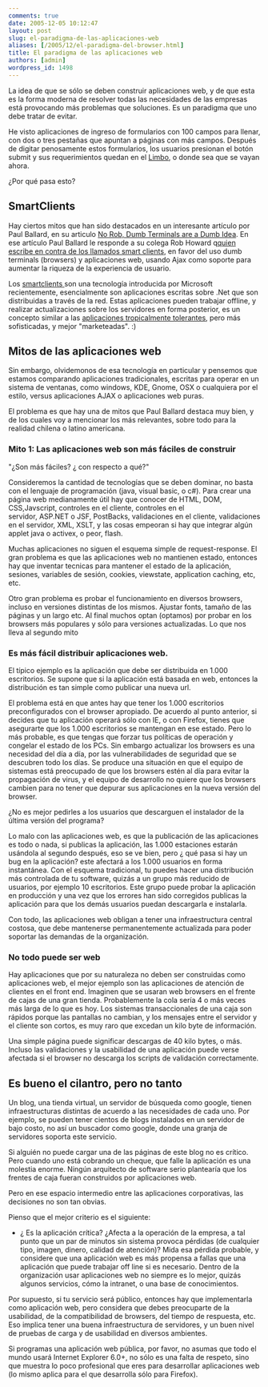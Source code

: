 ```yaml
---
comments: true
date: 2005-12-05 10:12:47
layout: post
slug: el-paradigma-de-las-aplicaciones-web
aliases: [/2005/12/el-paradigma-del-browser.html]
title: El paradigma de las aplicaciones web
authors: [admin]
wordpress_id: 1498
---
```


La idea de que se sólo se deben construir aplicaciones web, y de que esta es la forma moderna de resolver todas las necesidades de las empresas está provocando más problemas que soluciones. Es un paradigma que uno debe tratar de evitar.

He visto aplicaciones de ingreso de formularios con 100 campos para llenar, con dos o tres pestañas que apuntan a páginas con más campos. Después de digitar penosamente estos formularios, los usuarios presionan el botón submit y sus requerimientos quedan en el [Limbo](http://www.lnds.net/2005/12/dante_se_equivocaba_el_limbo_no_existe.html), o donde sea que se vayan ahora.

¿Por qué pasa esto?


## SmartClients


Hay ciertos mitos que han sido destacados en un interesante artículo por Paul Ballard, en su articulo [No Rob, Dumb Terminals are a Dumb Idea](http://weblogs.asp.net/paulballard/archive/2005/12/05/432323.aspx). En ese artículo Paul Ballard le responde a su colega Rob Howard q[quien escribe en contra de los llamados smart clients](http://weblogs.asp.net/rhoward/archive/2005/11/03/429355.aspx), en favor del uso dumb terminals (browsers) y aplicaciones web, usando Ajax como soporte para aumentar la riqueza de la experiencia de usuario.

Los [smartclients ](http://msdn.microsoft.com/smartclient/)son una tecnología introducida por Microsoft recientemente, esencialmente son aplicaciones escritas sobre .Net que son distribuidas a través de la red. Estas aplicaciones pueden trabajar offline, y realizar actualizaciones sobre los servidores en forma posterior, es un concepto similar a las [aplicaciones tropicalmente tolerantes](http://www.lnds.net/2005/11/tropicalmente_tolerante.html), pero más sofisticadas, y mejor "marketeadas". :)


## Mitos de las aplicaciones web


Sin embargo, olvidemonos de esa tecnología en particular y pensemos que estamos comparando aplicaciones tradicionales, escritas para operar en un sistema de ventanas, como windows, KDE, Gnome, OSX o cualquiera por el estilo, versus aplicaciones AJAX o aplicaciones web puras.

El problema es que hay una de mitos que Paul Ballard destaca muy bien, y de los cuales voy a mencionar los más relevantes, sobre todo para la realidad chilena o latino americana.


### Mito 1: Las aplicaciones web son más fáciles de construir


"¿Son más fáciles? ¿ con respecto a qué?"

Consideremos la cantidad de tecnologías que se deben dominar, no basta con el lenguaje de programación (java, visual basic, o c#). Para crear una página web medianamente útil hay que conocer de HTML, DOM, CSS,Javscript, controles en el cliente, controles en el servidor, ASP.NET o JSF, PostBacks, validaciones en el cliente, validaciones en el servidor, XML, XSLT, y las cosas empeoran si hay que integrar algún applet java o activex, o peor, flash.

Muchas aplicaciones no siguen el esquema simple de request-response. El gran problema es que las aplicaciones web no mantienen estado, entonces hay que inventar tecnicas para mantener el estado de la aplicación, sesiones, variables de sesión, cookies, viewstate, application caching, etc, etc.

Otro gran problema es probar el funcionamiento en diversos browsers, incluso en versiones distintas de los mismos. Ajustar fonts, tamaño de las páginas y un largo etc. Al final muchos optan (optamos) por probar en los browsers más populares y sólo para versiones actualizadas. Lo que nos lleva al segundo mito


### Es más fácil distribuir aplicaciones web.


El típico ejemplo es la aplicación que debe ser distribuida en 1.000 escritorios. Se supone que si la aplicación está basada en web, entonces la distribución es tan simple como publicar una nueva url.

El problema está en que antes hay que tener los 1.000 escritorios preconfigurados con el browser apropiado. De acuerdo al punto anterior, si decides que tu aplicación operará sólo con IE, o con Firefox, tienes que asegurarte que los 1.000 escritorios se mantengan en ese estado. Pero lo más probable, es que tengas que forzar tus políticas de operación y congelar el estado de los PCs. Sin embargo actualizar los browsers es una necesidad del día a día, por las vulnerabilidades de seguridad que se descubren todo los días. Se produce una situación en que el equipo de sistemas está preocupado de que los browsers estén al día para evitar la propagación de virus, y el equipo de desarrollo no quiere que los browsers cambien para no tener que depurar sus aplicaciones en la nueva versión del browser.

¿No es mejor pedirles a los usuarios que descarguen el instalador de la última versión del programa?

Lo malo con las aplicaciones web, es que la publicación de las aplicaciones es todo o nada, si publicas la aplicación, las 1.000 estaciones estarán usándola al segundo después, eso se ve bien, pero ¿ qué pasa si hay un bug en la aplicación? este afectará a los 1.000 usuarios en forma instantánea. Con el esquema tradicional, tu puedes hacer una distribución más controlada de tu software, quizás a un grupo más reducido de usuarios, por ejemplo 10 escritorios. Este grupo puede probar la aplicación en producción y una vez que los errores han sido corregidos publicas la aplicación para que los demás usuarios puedan descargarla e instalarla.

Con todo, las aplicaciones web obligan a tener una infraestructura central costosa, que debe mantenerse permanentemente actualizada para poder soportar las demandas de la organización.


### No todo puede ser web


Hay aplicaciones que por su naturaleza no deben ser construidas como aplicaciones web, el mejor ejemplo son las aplicaciones de atención de clientes en el front end. Imaginen que se usaran web browsers en el frente de cajas de una gran tienda. Probablemente la cola sería 4 o más veces más larga de lo que es hoy. Los sistemas transaccionales de una caja son rápidos porque las pantallas no cambian, y los mensajes entre el servidor y el cliente son cortos, es muy raro que excedan un kilo byte de información.

Una simple página puede significar descargas de 40 kilo bytes, o más. Incluso las validaciones y la usabilidad de una aplicación puede verse afectada si el browser no descarga los scripts de validación correctamente.


## Es bueno el cilantro, pero no tanto


Un blog, una tienda virtual, un servidor de búsqueda como google, tienen infraestructuras distintas de acuerdo a las necesidades de cada uno. Por ejemplo, se pueden tener cientos de blogs instalados en un servidor de bajo costo, no así un buscador como google, donde una granja de servidores soporta este servicio.

Si alguién no puede cargar una de las páginas de este blog no es crítico. Pero cuando uno está cobrando un cheque, que falle la aplicación es una molestia enorme. Ningún arquitecto de software serio plantearía que los frentes de caja fueran construidos por aplicaciones web.

Pero en ese espacio intermedio entre las aplicaciones corporativas, las decisiones no son tan obvias.

Pienso que el mejor criterio es el siguiente:

- ¿ Es la aplicación crítica? ¿Afecta a la operación de la empresa, a tal punto que un par de minutos sin sistema provoca pérdidas (de cualquier tipo, imagen, dinero, calidad de atención)? Mida esa pérdida probable, y considere que una aplicación web es más propensa a fallas que una aplicación que puede trabajar off line si es necesario.
Dentro de la organización usar aplicaciones web no siempre es lo mejor, quizás algunos servicios, cómo la intranet, o una base de conocimientos.

Por supuesto, si tu servicio será público, entonces hay que implementarla como aplicación web, pero considera que debes preocuparte de la usabilidad, de la compatibilidad de browsers, del tiempo de respuesta, etc. Eso implica tener una buena infraestructura de servidores, y un buen nivel de pruebas de carga y de usabilidad en diversos ambientes.

Si programas una aplicación web pública, por favor, no asumas que todo el mundo usará Internet Explorer 6.0+, no sólo es una falta de respeto, sino que muestra lo poco profesional que eres para desarrollar aplicaciones web (lo mismo aplica para el que desarrolla sólo para Firefox).
